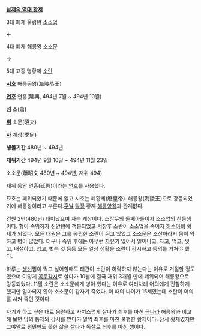 **[남제의 역대 황제](%EC%A0%9C%28%EC%9C%A1%EC%A1%B0%29#s-3.md)**

3대 폐제 울림왕 [소소업](%EC%86%8C%EC%86%8C%EC%97%85.md)

←

4대 폐제 해릉왕 소소문

→

5대 고종 명황제 [소란](%EC%86%8C%EB%9E%80.md)

  

**[시호](%EC%8B%9C%ED%98%B8.md)**
해릉공왕(海陵恭王)

**[연호](%EC%97%B0%ED%98%B8.md)**
연흥(延興, 494년 7월 ~ 494년 10월)

**[성](%EC%84%B1.md)**
소(蕭)

**[휘](%ED%9C%98.md)**
소문(昭文)

**[자](%EC%9E%90.md)**
계상(季尙)

**생몰기간**
480년 ~ 494년

**재위기간**
494년 9월 10일 ~ 494년 11월 23일

  
소소문(蕭昭文 480년 ~ 494년, 재위 494)

재위 동안 연흥(延興)이라는 [연호](%EC%97%B0%ED%98%B8.md)를 사용했다.

묘호는 폐위되었기 때문에 없고 시호는 폐황제(廢皇帝). 해릉왕(海陵王)으로 강등되었기에 해릉왕이라고
부른다.<del>[훗날](%EA%B8%88%EB%82%98%EB%9D%BC.md)
[막장](%EB%A7%89%EC%9E%A5.md) 황제 [해릉양왕](%ED%95%B4%EB%A6%89%EC%99%95.md)과
관계없다.</del>

건원 2년(480년) 태어났으며 자는 계상이다. 소장무의 둘째아들이자 소소업의 친동생이다. 형이 즉위하자 신안왕에 책봉되었고 서창후 소란이
소소업을 죽이자 [허수아비](%ED%97%88%EC%88%98%EC%95%84%EB%B9%84.md) 황제가 되었다. 모든 대권은 그를
옹립한 소란이 쥐고 있었고 소소문은 조산아라서 몸이 약하고 병이 많았다. 더구나 즉위 후에는 아무런
[자유](%EC%9E%90%EC%9C%A0.md)가 없어서 일어나고, 자고, 먹고, 씻고, 배설하고, 입고, 벗는 것 등등 모든 일상
생활을 소란이 감시하고 동의를 거쳐야 했다.

하루는 [생선](%EC%83%9D%EC%84%A0.md)찜이 먹고 싶어할때도 태관이 소란이 허락하지 않는다는 이유로 거절할 정도였으며
이렇게 [꼭두각시](%EA%BC%AD%EB%91%90%EA%B0%81%EC%8B%9C.md)로 살다가 10월에 결국 재위 3개월 만에
폐위되어 해릉왕으로 강등되었다. 11월 소란은 소소문에게 병이 있다는 이유로 여러차례 어의에게 진찰하게 했지만 얼마되지 않아 소소문이 갑자기
죽었다. 이 때의 나이가 15세였는데 소란이 어의를 시켜 죽인 것이다.

자기가 하고 싶은 대로 음란하고 사치스럽게 살다가 최후를 마친 [금나라](%EA%B8%88%EB%82%98%EB%9D%BC.md)
해릉왕과 비교해 보면 남의 통제와 감시를 받다가 일찍 최후를 마친 불행한 황제이다. 잠시 황제였지만 그야말로 평민만도 못한 삶을 살다가
독살로 최후를 마친 셈이다.

